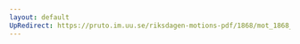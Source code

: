 ```yaml
---
layout: default
UpRedirect: https://pruto.im.uu.se/riksdagen-motions-pdf/1868/mot_1868__ak__332.pdf
---
```


